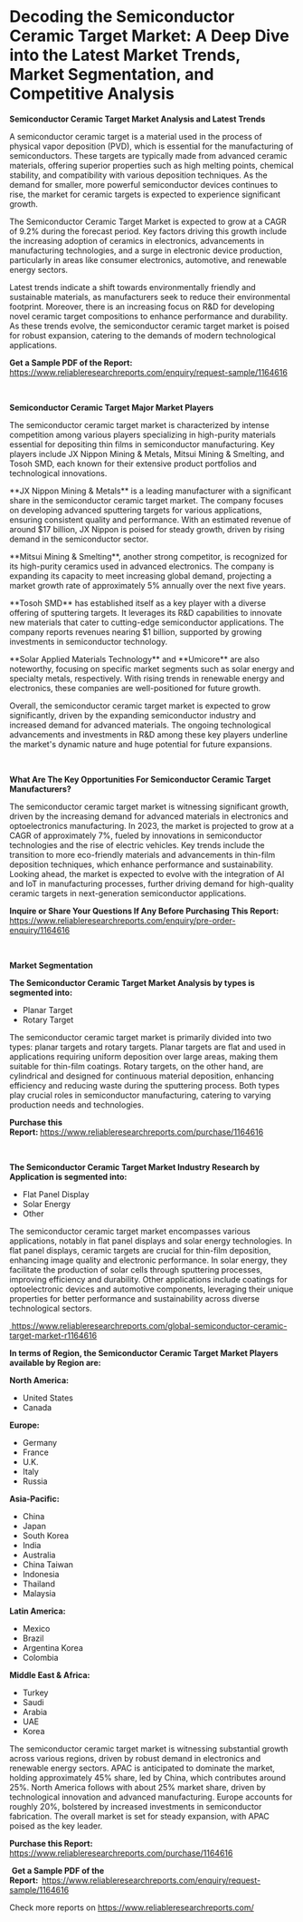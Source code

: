 <p><h1>Decoding the Semiconductor Ceramic Target Market: A Deep Dive into the Latest Market Trends, Market Segmentation, and Competitive Analysis</h1></p><p><strong>Semiconductor Ceramic Target Market Analysis and Latest Trends</strong></p>
<p><p>A semiconductor ceramic target is a material used in the process of physical vapor deposition (PVD), which is essential for the manufacturing of semiconductors. These targets are typically made from advanced ceramic materials, offering superior properties such as high melting points, chemical stability, and compatibility with various deposition techniques. As the demand for smaller, more powerful semiconductor devices continues to rise, the market for ceramic targets is expected to experience significant growth. </p><p>The Semiconductor Ceramic Target Market is expected to grow at a CAGR of 9.2% during the forecast period. Key factors driving this growth include the increasing adoption of ceramics in electronics, advancements in manufacturing technologies, and a surge in electronic device production, particularly in areas like consumer electronics, automotive, and renewable energy sectors. </p><p>Latest trends indicate a shift towards environmentally friendly and sustainable materials, as manufacturers seek to reduce their environmental footprint. Moreover, there is an increasing focus on R&D for developing novel ceramic target compositions to enhance performance and durability. As these trends evolve, the semiconductor ceramic target market is poised for robust expansion, catering to the demands of modern technological applications.</p></p>
<p><strong>Get a Sample PDF of the Report:&nbsp;</strong> <a href="https://www.reliableresearchreports.com/enquiry/request-sample/1164616?utm_campaign=2737&utm_medium=2&utm_source=Github&utm_content=ia&utm_term=02042025&utm_id=semiconductor-ceramic-target">https://www.reliableresearchreports.com/enquiry/request-sample/1164616</a></p>
<p>&nbsp;</p>
<p><strong>Semiconductor Ceramic Target Major Market Players</strong></p>
<p><p>The semiconductor ceramic target market is characterized by intense competition among various players specializing in high-purity materials essential for depositing thin films in semiconductor manufacturing. Key players include JX Nippon Mining & Metals, Mitsui Mining & Smelting, and Tosoh SMD, each known for their extensive product portfolios and technological innovations.</p><p>**JX Nippon Mining & Metals** is a leading manufacturer with a significant share in the semiconductor ceramic target market. The company focuses on developing advanced sputtering targets for various applications, ensuring consistent quality and performance. With an estimated revenue of around $17 billion, JX Nippon is poised for steady growth, driven by rising demand in the semiconductor sector.</p><p>**Mitsui Mining & Smelting**, another strong competitor, is recognized for its high-purity ceramics used in advanced electronics. The company is expanding its capacity to meet increasing global demand, projecting a market growth rate of approximately 5% annually over the next five years. </p><p>**Tosoh SMD** has established itself as a key player with a diverse offering of sputtering targets. It leverages its R&D capabilities to innovate new materials that cater to cutting-edge semiconductor applications. The company reports revenues nearing $1 billion, supported by growing investments in semiconductor technology.</p><p>**Solar Applied Materials Technology** and **Umicore** are also noteworthy, focusing on specific market segments such as solar energy and specialty metals, respectively. With rising trends in renewable energy and electronics, these companies are well-positioned for future growth.</p><p>Overall, the semiconductor ceramic target market is expected to grow significantly, driven by the expanding semiconductor industry and increased demand for advanced materials. The ongoing technological advancements and investments in R&D among these key players underline the market's dynamic nature and huge potential for future expansions.</p></p>
<p>&nbsp;</p>
<p><strong>What Are The Key Opportunities For Semiconductor Ceramic Target Manufacturers?</strong></p>
<p><p>The semiconductor ceramic target market is witnessing significant growth, driven by the increasing demand for advanced materials in electronics and optoelectronics manufacturing. In 2023, the market is projected to grow at a CAGR of approximately 7%, fueled by innovations in semiconductor technologies and the rise of electric vehicles. Key trends include the transition to more eco-friendly materials and advancements in thin-film deposition techniques, which enhance performance and sustainability. Looking ahead, the market is expected to evolve with the integration of AI and IoT in manufacturing processes, further driving demand for high-quality ceramic targets in next-generation semiconductor applications.</p></p>
<p><strong>Inquire or Share Your Questions If Any Before Purchasing This Report:</strong> <a href="https://www.reliableresearchreports.com/enquiry/pre-order-enquiry/1164616?utm_campaign=2737&utm_medium=2&utm_source=Github&utm_content=ia&utm_term=02042025&utm_id=semiconductor-ceramic-target">https://www.reliableresearchreports.com/enquiry/pre-order-enquiry/1164616</a></p>
<p>&nbsp;</p>
<p><strong>Market Segmentation</strong></p>
<p><strong>The Semiconductor Ceramic Target Market Analysis by types is segmented into:</strong></p>
<p><ul><li>Planar Target</li><li>Rotary Target</li></ul></p>
<p><p>The semiconductor ceramic target market is primarily divided into two types: planar targets and rotary targets. Planar targets are flat and used in applications requiring uniform deposition over large areas, making them suitable for thin-film coatings. Rotary targets, on the other hand, are cylindrical and designed for continuous material deposition, enhancing efficiency and reducing waste during the sputtering process. Both types play crucial roles in semiconductor manufacturing, catering to varying production needs and technologies.</p></p>
<p><strong>Purchase this Report:&nbsp;</strong><a href="https://www.reliableresearchreports.com/purchase/1164616?utm_campaign=2737&utm_medium=2&utm_source=Github&utm_content=ia&utm_term=02042025&utm_id=semiconductor-ceramic-target">https://www.reliableresearchreports.com/purchase/1164616</a></p>
<p>&nbsp;</p>
<p><strong>The Semiconductor Ceramic Target Market Industry Research by Application is segmented into:</strong></p>
<p><ul><li>Flat Panel Display</li><li>Solar Energy</li><li>Other</li></ul></p>
<p><p>The semiconductor ceramic target market encompasses various applications, notably in flat panel displays and solar energy technologies. In flat panel displays, ceramic targets are crucial for thin-film deposition, enhancing image quality and electronic performance. In solar energy, they facilitate the production of solar cells through sputtering processes, improving efficiency and durability. Other applications include coatings for optoelectronic devices and automotive components, leveraging their unique properties for better performance and sustainability across diverse technological sectors.</p></p>
<p><a href="https://www.reliableresearchreports.com/global-semiconductor-ceramic-target-market-r1164616?utm_campaign=2737&utm_medium=2&utm_source=Github&utm_content=ia&utm_term=02042025&utm_id=semiconductor-ceramic-target">&nbsp;https://www.reliableresearchreports.com/global-semiconductor-ceramic-target-market-r1164616</a></p>
<p><strong>In terms of Region, the Semiconductor Ceramic Target Market Players available by Region are:</strong></p>
<p>
    <p> <strong> North America: </strong>
        <ul>
            <li>United States</li>
            <li>Canada</li>
        </ul>
        </p> 
    <p> <strong> Europe: </strong>
        <ul>
            <li>Germany</li>
            <li>France</li>
            <li>U.K.</li>
            <li>Italy</li>
            <li>Russia</li>
        </ul>
        </p> 
    <p> <strong> Asia-Pacific: </strong>
        <ul>
            <li>China</li>
            <li>Japan</li>
            <li>South Korea</li>
            <li>India</li>
            <li>Australia</li>
            <li>China Taiwan</li>
            <li>Indonesia</li>
            <li>Thailand</li>
            <li>Malaysia</li>
        </ul>
        </p> 
    <p> <strong> Latin America: </strong>
        <ul>
            <li>Mexico</li>
            <li>Brazil</li>
            <li>Argentina Korea</li>
            <li>Colombia</li>
        </ul>
        </p> 
    <p> <strong> Middle East & Africa: </strong>
        <ul>
            <li>Turkey</li>
            <li>Saudi</li>
            <li>Arabia</li>
            <li>UAE</li>
            <li>Korea</li>
        </ul>
    </p>
    </p>
<p><p>The semiconductor ceramic target market is witnessing substantial growth across various regions, driven by robust demand in electronics and renewable energy sectors. APAC is anticipated to dominate the market, holding approximately 45% share, led by China, which contributes around 25%. North America follows with about 25% market share, driven by technological innovation and advanced manufacturing. Europe accounts for roughly 20%, bolstered by increased investments in semiconductor fabrication. The overall market is set for steady expansion, with APAC poised as the key leader.</p></p>
<p><strong>Purchase this Report: </strong><a href="https://www.reliableresearchreports.com/purchase/1164616?utm_campaign=2737&utm_medium=2&utm_source=Github&utm_content=ia&utm_term=02042025&utm_id=semiconductor-ceramic-target">https://www.reliableresearchreports.com/purchase/1164616</a></p>
<p>&nbsp;<strong>Get a Sample PDF of the Report:&nbsp;&nbsp;</strong><a href="https://www.reliableresearchreports.com/enquiry/request-sample/1164616?utm_campaign=2737&utm_medium=2&utm_source=Github&utm_content=ia&utm_term=02042025&utm_id=semiconductor-ceramic-target">https://www.reliableresearchreports.com/enquiry/request-sample/1164616</a></p>
<p><strong></strong></p>
<p>Check more reports on <a href="https://www.reliableresearchreports.com/?utm_campaign=2737&utm_medium=2&utm_source=Github&utm_content=ia&utm_term=02042025&utm_id=semiconductor-ceramic-target">https://www.reliableresearchreports.com/</a></p>